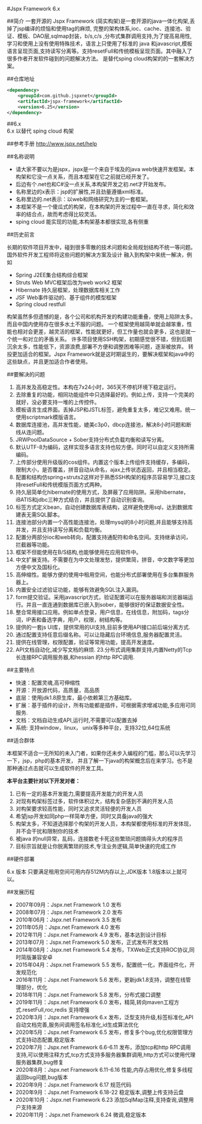 #Jspx Framework 6.x

##简介
一套开源的 Jspx Framework (简实构架)是一套开源的java一体化构架,丢掉了jsp编译的烦恼和使用tag的麻烦, 完整的架构体系,ioc、cache、连接池、验证、模板、DAO层,sqlmap封装，b/s,c/s ,分布式集群调用支持,为了提高易用性,学习和使用上没有使用特殊技术，语言上只使用了标准的 java 和javascript,模板语言呈现页面,支持读写分离等。支持resetFull和传统模板呈现页面。其中融入了很多作者开发软件碰到的问题解决方法。
 是替代sping cloud构架的的一套解决方案。

##仓库地址

```xml
<dependency>
    <groupId>com.github.jspxnet</groupId>
    <artifactId>jspx-framework</artifactId>
    <version>6.25</version>
</dependency>
```

##6.x  
    6.x 以替代 sping cloud 构架
    
##参考手册
    http://www.jspx.net/help
    
##名称说明
	
*	请大家不要以为是jspx，jspx是一个来自于埃及的java web快速开发框架。本构架和它没一点关系，而且本框架在它之前就已经开发了。
*	后边有个.net也和C\#没一点关系,本构架开发之初.net才开始发布。
*	名称里边的x表示：jsp的扩展性,并且劲量遵循xml标准。
*	名称里边的.net表示：以web和网络研究为主的一套框架。
*	本框架不是一个傻瓜式的构架，在本构架的开发过程中一直在寻求，简化和效率的结合点，故而考虑得比较灵活。
*   sping cloud 能实现的功能,本构架基本都很实现,各有侧重

##历史前言

长期的软件项目开发中，碰到很多零散的技术问题和全局规划结构不统一等问题。国外软件开发工程师将这些问题的解决方案及设计
融入到构架中来统一解决，例如

*	Spring J2EE集合结构综合框架
*	Struts	Web MVC框架后改为web work2 框架
*	Hibernate 持久层框架，处理数据库相关工作
*	JSF	Web事件驱动的、基于组件的模型框架
*	Spring cloud restfull

构架虽然多但遗憾的是，各个公司和机构开发的构建功能重叠，使用上陷阱太多。而且中国内使用存在很多水土不服的问题。
一个框架使用越简单就会越笨重，性能也相对会更差，越灵活的框架，性能就更好，但工作量也就会更多，这也是就一个统一和对立的矛盾关系。
许多项目使用SSH构架，初期感觉很不错，但到后期沉余太多，性能低下，资源浪费,部署不方便和调整困难等问题，逐渐被放弃。
转投更加适合的框架。Jspx Framework就是这时期诞生的，要解决框架和java中的这些缺点，并且更加适合作者使用。


##要解决的问题

1.	高并发及高稳定性。本构在7x24小时，365天不停机环境下稳定运行。 
2.	去除重复的功能，相同功能组件中只选择最好的。例如上传，支持一个完美的就好，没必要支持一堆的上传控件。
3.	模板语言生成界面。丢掉JSP和JSTL标签，避免重复太多，难记又难用。统一使用scriptmark模版语言。
4.	数据库连接池，高并发性能，媲美c3p0，dbcp连接池，解决8小时问题和断线从连问题。
5.	JRWPoolDataSource + Sober支持分布式负载均衡和读写分离。
6.	默认UTF-8为编码，这样实现多语言支持也较方便。同时可以自定义支持所需编码。
7.	上传部分使用升级版的cos组件。内置这个版本上传组件支持缓存，多编码，限制大小，是否覆盖，拼音自动从命名，ajax上传状态返回，并且相当稳定。
8.	配置和结构仿spring+struts2这样对于熟悉SSH构架的程序员容易学习,接口支持resetFull和传统模版页面方式两种。
9.	持久层简单化hibernate的使用方式，及屏蔽了应用陷阱。采用hibernate，iBATIS和jdbc三种方式结合，并且提供了自动识别查询。
10.	标签方式定义bean，自动创建数据库表结构，这样避免使用sql，达到数据库建表无需SQL脚本。
11.	连接池部分内置一个高性能连接池，处理mysql的8小时问题,并且能够支持高并发，并且支持读写分离和负载均衡。
12.	配置分两部分ioc和web转向，配置支持通配符和命名空间。支持继承访问，拦截器等功能。
13.	框架不但能使用在B/S结构,也能够使用在应用软件中。
14.	中文扩展支持。不需要在为中文处理发愁，提供繁简，拼音，中文数字等更加方便中文及国标化。
15.	高伸缩性。能够方便的使用中租用空间，也能分布式部署使用在多台集群服务器上。
16.	内置安全过滤验证功能，能够有效避免SQL注入漏洞。
17.	form提交验证。采用javascript方式，验证配置可以在服务器端和浏览器端运行。并且一直连通到数据库已嵌入到sober，能够很好的保证数据安全性。
18.	整合常用接口应用。例如单点登录，用户信息，在线信息，附加码，tags分词，IP表和备选字典，用户，权限，树结构等。
19.	提供的一套js UI库，提供常用的UI支持,目前多使用API接口前后端分离方式.
20.	通过配置支持任意后缀名称。可以让隐藏后台环境信息,服务器配置灵活。
21.	提供在线管理，权限配置，验证等常用功能，提高开发速度。
22. API文档自动化,减少写文档的麻烦.
23.分布式调用集群支持,内置Netty的Tcp长连接RPC调用服务器,和hessian 的http RPC调用.

   
##主要特点

*    快速：配置灵魂,高可伸缩性
*    开源：开放源代码，高质量，高品质
*    底层：使用jdk1.8原生库，最小依赖第三方基础库。
*    扩展：基于插件的设计，所有功能都是插件，可根据需求增减功能,多应用可同服务.
*    文档：文档自动生成API,运行时,不需要可以配置去掉
*    系统: 支持window，linux， unix等多种平台，支持32位,64位系统

##适合群体

本框架不适合一无所知的未入门者，如果你还未步入编程的门槛，那么可以先学习一下，jsp，php的基本开发，
并且了解一下java的构架概念后在来学习。也不是那种通过点击就可以生成软件的开发工具。

**本平台主要针对以下开发对者：**

1.	已有一定的基本开发能力,需要提高开发能力的开发人员
2.	对现有构架标签过多，软件体积过大，结构复杂感到不满的开发人员
3.	对构架要求较高性能，同时又追求灵活轻便的开发人员
4.	希望jsp开发如同php一样简单方便，同时又具备java的强大
5.	构架太多，不知道选择那个构架的开发人员，本构架都使用标准的开发体现，并不会干扰和限制你的技术
6.	被java 的null异常，乱码，连接数老卡死这些繁琐问题搞得头大的程序员
7.  目标宗旨就是让你脱离繁琐的技术,专注业务逻辑,简单快速的完成工作

##硬件部署

6.x 版本
 只要满足租用空间可用内存512M内存以上,JDK版本 1.8版本以上就可以。

##发展历程 

*    2007年09月：Jspx.net Framework 1.0 发布
*    2008年07月：Jspx.net Framework 2.0 发布
*    2010年06月：Jspx.net Framework 3.5 发布
*    2011年05月：Jspx.net Framework 4.0 发布
*    2012年11月：Jspx.net Framework 4.9 发布，基本达到设计目标
*    2013年07月：Jspx.net Framework 5.0 发布，正式发布开发文档
*    2014年08月：Jspx.net Framework 5.4 发布，TXWeb正式支持ROC协议,同时简版兼容安卓
*    2015年04月：Jspx.net Framework 5.5 发布，配置统一化，界面组件化，开发规范化
*    2016年11月：Jspx.net Framework 5.6 发布，更新jdk1.8支持，调整在线管理部分，优化
*    2018年11月：Jspx.net Framework 5.8 发布，分布式接口调整
*    2019年11月：Jspx.net Framework 6.0 发布，精简,转向maven工程方式.resetFull,roc,redis 支持增强
*    2020年3月：Jspx.net Framework 6.x 发布，泛型支持升级,标签标准化,API自动文档完善,服务间调用签名标准化,id生成算法优化
*    2020年5月：Jspx.net Framework 6.5 发布，修复多个bug,优化权限管理方式支持动态配置,稳定版本
*    2020年7月：Jspx.net Framework 6.6-6.11 发布，添加tcp和http RPC调用支持,可以使用注释方式,tcp方式支持多服务器集群调用,http方式可以使用代理服务器集群,bug修复
*    2020年8月：Jspx.net Framework 6.11-6.16 性能,内存占用优化,修复多线程返回bug问题,bug版本
*    2020年9月：Jspx.net Framework 6.17 规范代码
*    2020年9月：Jspx.net Framework 6.18-22 稳定版本,调整上传支持云盘
*    2020年10月：Jspx.net Framework 6.23 添加SqlMap注释,支持查询,调整用户支持来源
*    2020年11月：Jspx.net Framework 6.24 微调,稳定版本